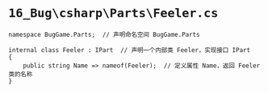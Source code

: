 # `16_Bug\csharp\Parts\Feeler.cs`

```
namespace BugGame.Parts;  // 声明命名空间 BugGame.Parts

internal class Feeler : IPart  // 声明一个内部类 Feeler，实现接口 IPart
{
    public string Name => nameof(Feeler);  // 定义属性 Name，返回 Feeler 类的名称
}
```